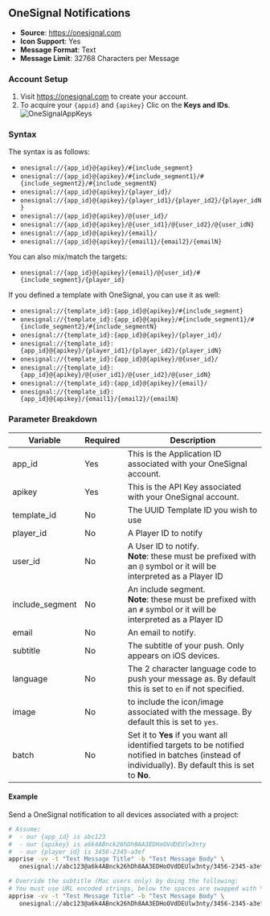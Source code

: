## OneSignal Notifications
* **Source**: https://onesignal.com
* **Icon Support**: Yes
* **Message Format**: Text
* **Message Limit**: 32768 Characters per Message

### Account Setup
1. Visit https://onesignal.com to create your account.
2. To acquire your `{appid}` and `{apikey}` Clic on the **Keys and IDs**.<br/>![OneSignalAppKeys](https://user-images.githubusercontent.com/850374/103224241-65616080-48f5-11eb-97c0-fa32a28524b4.png)

### Syntax
The syntax is as follows:
* `onesignal://{app_id}@{apikey}/#{include_segment}`
* `onesignal://{app_id}@{apikey}/#{include_segment1}/#{include_segment2}/#{include_segmentN}`
* `onesignal://{app_id}@{apikey}/{player_id}/`
* `onesignal://{app_id}@{apikey}/{player_id1}/{player_id2}/{player_idN}`
* `onesignal://{app_id}@{apikey}/@{user_id}/`
* `onesignal://{app_id}@{apikey}/@{user_id1}/@{user_id2}/@{user_idN}`
* `onesignal://{app_id}@{apikey}/{email}/`
* `onesignal://{app_id}@{apikey}/{email1}/{email2}/{emailN}`

You can also mix/match the targets:
* `onesignal://{app_id}@{apikey}/{email}/@{user_id}/#{include_segment}/{player_id}`

If you defined a template with OneSignal, you can use it as well:
* `onesignal://{template_id}:{app_id}@{apikey}/#{include_segment}`
* `onesignal://{template_id}:{app_id}@{apikey}/#{include_segment1}/#{include_segment2}/#{include_segmentN}`
* `onesignal://{template_id}:{app_id}@{apikey}/{player_id}/`
* `onesignal://{template_id}:{app_id}@{apikey}/{player_id1}/{player_id2}/{player_idN}`
* `onesignal://{template_id}:{app_id}@{apikey}/@{user_id}/`
* `onesignal://{template_id}:{app_id}@{apikey}/@{user_id1}/@{user_id2}/@{user_idN}`
* `onesignal://{template_id}:{app_id}@{apikey}/{email}/`
* `onesignal://{template_id}:{app_id}@{apikey}/{email1}/{email2}/{emailN}`

### Parameter Breakdown
| Variable    | Required | Description
| ----------- | -------- | -----------
| app_id      | Yes      | This is the Application ID associated with your OneSignal account.
| apikey      | Yes      | This is the API Key associated with your OneSignal account.
| template_id | No       | The UUID Template ID you wish to use
| player_id   | No       | A Player ID to notify
| user_id     | No       | A User ID to notify. <br/>**Note**: these must be prefixed with an `@` symbol or it will be interpreted as a Player ID
| include_segment  | No  | An include segment. <br/>**Note**: these must be prefixed with an `#` symbol or it will be interpreted as a Player ID
| email       | No       | An email to notify.
| subtitle    | No       | The subtitle of your push. Only appears on iOS devices.
| language    | No       | The 2 character language code to push your message as.  By default this is set to `en` if not specified.
| image       | No       | to include the icon/image associated with the message.  By default this is set to `yes`.
| batch       | No       | Set it to **Yes** if you want all identified targets to be notified notified in batches (instead of individually). By default this is set to **No**.

#### Example
Send a OneSignal notification to all devices associated with a project:
```bash
# Assume:
#  - our {app_id} is abc123
#  - our {apikey} is a6k4ABnck26hDh8AA3EDHoOVdDEUlw3nty
#  - our {player_id} is 3456-2345-a3ef
apprise -vv -t "Test Message Title" -b "Test Message Body" \
   onesignal://abc123@a6k4ABnck26hDh8AA3EDHoOVdDEUlw3nty/3456-2345-a3ef

# Override the subtitle (Mac users only) by doing the following:
# You must use URL encoded strings, below the spaces are swapped with %20
apprise -vv -t "Test Message Title" -b "Test Message Body" \
   onesignal://abc123@a6k4ABnck26hDh8AA3EDHoOVdDEUlw3nty/3456-2345-a3ef?subtitle=A%20Different%20Subtitle
```
